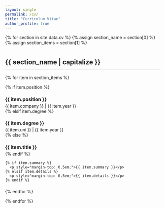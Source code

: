 ```yaml
---
layout: single
permalink: /cv/
title: "Curriculum Vitae"
author_profile: true
---
```


{% for section in site.data.cv %}
{% assign section_name = section[0] %}
{% assign section_items = section[1] %}

<h2 style="border-bottom: 1px solid #e5e5e5; padding-bottom: 0.5em; margin-top: 2em;">{{ section_name | capitalize }}</h2>

{% for item in section_items %}
  <div style="margin-bottom: 1.5em; page-break-inside: avoid;">
    {% if item.position %}
      <h3 style="margin-bottom: 0.2em; font-size: 1.1em;"><b>{{ item.position }}</b></h3>
      <p class="page__meta" style="margin: 0;">{{ item.company }} | {{ item.year }}</p>
    {% elsif item.degree %}
      <h3 style="margin-bottom: 0.2em; font-size: 1.1em;"><b>{{ item.degree }}</b></h3>
      <p class="page__meta" style="margin: 0;">{{ item.uni }} | {{ item.year }}</p>
    {% else %}
       <h3 style="margin-bottom: 0.2em; font-size: 1.1em;"><b>{{ item.title }}</b></h3>
    {% endif %}
    
    {% if item.summary %}
      <p style="margin-top: 0.5em;">{{ item.summary }}</p>
    {% elsif item.details %}
      <p style="margin-top: 0.5em;">{{ item.details }}</p>
    {% endif %}
  </div>
{% endfor %}

{% endfor %}